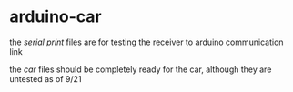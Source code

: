 # arduino-car
the _serial print_ files are for testing the receiver to arduino communication link

the _car_ files should be completely ready for the car, although they are untested as of 9/21
